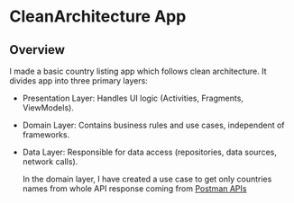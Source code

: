 # CleanArchitecture App<br>
## Overview
  I made a basic country listing app which follows clean architecture. It divides app into three primary layers:
- Presentation Layer: Handles UI logic (Activities, Fragments, ViewModels).
- Domain Layer: Contains business rules and use cases, independent of frameworks.
- Data Layer: Responsible for data access (repositories, data sources, network calls).

  In the domain layer, I have created a use case to get only countries names from whole API response coming from [Postman APIs](https://documenter.getpostman.com/view/1134062/T1LJjU52#dd5bd0d9-2602-4161-8c77-3af30cd2f41a)
